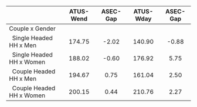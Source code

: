 
|                      |    ATUS-Wend |     ASEC-Gap |    ATUS-Wday |     ASEC-Gap |
| -------------------- | :----------: | :----------: | :----------: | :----------: |
| Couple x Gender      |              |              |              |              |
| &nbsp;&nbsp;Single Headed HH x Men |       174.75 |        -2.02 |       140.90 |        -0.88 |
| &nbsp;&nbsp;Single Headed HH x Women |       188.02 |        -0.60 |       176.92 |         5.75 |
| &nbsp;&nbsp;Couple Headed HH x Men |       194.67 |         0.75 |       161.04 |         2.50 |
| &nbsp;&nbsp;Couple Headed HH x Women |       200.15 |         0.44 |       210.76 |         2.27 |

